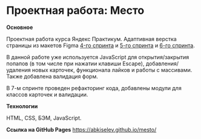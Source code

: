 # Проектная работа: Место

**Основное**

Проектная работа курса Яндекс Практикум. Адаптивная верстка страницы из макетов Figma [4-го спринта](https://www.figma.com/file/2cn9N9jSkmxD84oJik7xL7/JavaScript.-Sprint-4) и [5-го спринта](https://www.figma.com/file/2cn9N9jSkmxD84oJik7xL7/JavaScript.-Sprint-5) и [6-го спринта](https://www.figma.com/file/kRVLKwYG3d1HGLvh7JFWRT/JavaScript.-Sprint-6).

В данной работе уже используется JavaScript для открытия/закрытия попапов (в том числе при нажатии клавиши Escape), добавления/удаления новых карточек, функционала лайков и работы с массивами. Также добавлена валидация форм.

В 7-м спринте проведен рефакторинг кода, добавлены модули для классов карточек и валидации.

**Технологии**

HTML, CSS, БЭМ, JavaScript.

**Ссылка на GitHub Pages**
https://abkiselev.github.io/mesto/
